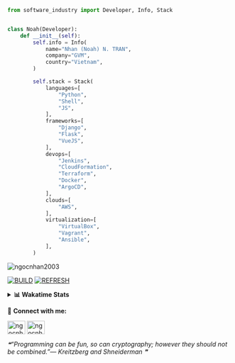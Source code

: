 ```python
from software_industry import Developer, Info, Stack


class Noah(Developer):
    def __init__(self):
        self.info = Info(
            name="Nhan (Noah) N. TRAN",
            company="GVM",
            country="Vietnam",
        )

        self.stack = Stack(
            languages=[
                "Python",
                "Shell",
                "JS",
            ],
            frameworks=[
                "Django",
                "Flask",
                "VueJS",
            ],
            devops=[
                "Jenkins",
                "CloudFormation",
                "Terraform",
                "Docker",
                "ArgoCD",
            ],
            clouds=[
                "AWS",
            ],
            virtualization=[
                "VirtualBox",
                "Vagrant",
                "Ansible",
            ],
        )
```
<img src="https://komarev.com/ghpvc/?username=ngocnhan2003&label=Profile%20views&color=0e75b6&style=flat" alt="ngocnhan2003" /> 

[![BUILD](https://github.com/ngocnhan2003/ngocnhan2003/actions/workflows/001_build.yml/badge.svg)](https://github.com/ngocnhan2003/ngocnhan2003/actions/workflows/001_build.yml)
[![REFRESH](https://github.com/ngocnhan2003/ngocnhan2003/actions/workflows/002_refresh.yml/badge.svg)](https://github.com/ngocnhan2003/ngocnhan2003/actions/workflows/002_refresh.yml)

<details> 
  <summary><b>📊 Wakatime Stats</b></summary>
  <br>
  
<!--START_SECTION:waka-->
![Code Time](http://img.shields.io/badge/Code%20Time-649%20hrs%2041%20mins-blue)

**I'm a Night 🦉** 

```text
🌞 Morning    48 commits     █████░░░░░░░░░░░░░░░░░░░░   21.33% 
🌆 Daytime    46 commits     █████░░░░░░░░░░░░░░░░░░░░   20.44% 
🌃 Evening    56 commits     ██████░░░░░░░░░░░░░░░░░░░   24.89% 
🌙 Night      75 commits     ████████░░░░░░░░░░░░░░░░░   33.33%

```
📅 **I'm Most Productive on Friday** 

```text
Monday       40 commits     ████░░░░░░░░░░░░░░░░░░░░░   17.78% 
Tuesday      28 commits     ███░░░░░░░░░░░░░░░░░░░░░░   12.44% 
Wednesday    24 commits     ██░░░░░░░░░░░░░░░░░░░░░░░   10.67% 
Thursday     43 commits     ████░░░░░░░░░░░░░░░░░░░░░   19.11% 
Friday       66 commits     ███████░░░░░░░░░░░░░░░░░░   29.33% 
Saturday     9 commits      █░░░░░░░░░░░░░░░░░░░░░░░░   4.0% 
Sunday       15 commits     █░░░░░░░░░░░░░░░░░░░░░░░░   6.67%

```


📊 **This Week I Spent My Time On** 

```text
⌚︎ Time Zone: Asia/Ho_Chi_Minh

💬 Programming Languages: 
Go                       5 hrs 39 mins       █████████████████░░░░░░░░   69.94% 
JavaScript               38 mins             ██░░░░░░░░░░░░░░░░░░░░░░░   7.97% 
YAML                     28 mins             █░░░░░░░░░░░░░░░░░░░░░░░░   5.78% 
SQL                      21 mins             █░░░░░░░░░░░░░░░░░░░░░░░░   4.39% 
Other                    20 mins             █░░░░░░░░░░░░░░░░░░░░░░░░   4.25%

🔥 Editors: 
GoLand                   6 hrs 29 mins       ████████████████████░░░░░   80.19% 
VS Code                  1 hr 36 mins        █████░░░░░░░░░░░░░░░░░░░░   19.81%

💻 Operating System: 
Linux                    8 hrs 5 mins        █████████████████████████   100.0%

```

**I Mostly Code in Python** 

```text
Python                   14 repos            ███████████░░░░░░░░░░░░░░   43.75% 
JavaScript               6 repos             ████░░░░░░░░░░░░░░░░░░░░░   18.75% 
TypeScript               2 repos             █░░░░░░░░░░░░░░░░░░░░░░░░   6.25% 
Kotlin                   2 repos             █░░░░░░░░░░░░░░░░░░░░░░░░   6.25% 
Vue                      2 repos             █░░░░░░░░░░░░░░░░░░░░░░░░   6.25%

```



 Last Updated on 25/11/2022 06:48:04 UTC+7
<!--END_SECTION:waka-->
</details>

🔗 **Connect with me:**

<a href="https://linkedin.com/in/ngocnhan2003" target="blank"><img align="center" src="https://raw.githubusercontent.com/rahuldkjain/github-profile-readme-generator/master/src/images/icons/Social/linked-in-alt.svg" alt="ngocnhan2003" height="30" width="40" /></a>
<a href="https://instagram.com/ngocnhan2003" target="blank"><img align="center" src="https://raw.githubusercontent.com/rahuldkjain/github-profile-readme-generator/master/src/images/icons/Social/instagram.svg" alt="ngocnhan2003" height="30" width="40" /></a>


<!--STARTS_HERE_QUOTE_README-->
<i>❝“Programming can be fun, so can cryptography; however they should not be combined.”— Kreitzberg and Shneiderman  ❞</i>
<!--ENDS_HERE_QUOTE_README-->
